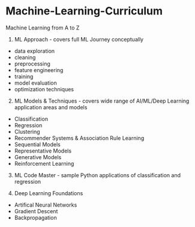 # Machine-Learning-Curriculum
Machine Learning from A to Z

1) ML Approach - covers full ML Journey conceptually 
- data exploration
- cleaning
- preprocessing
- feature engineering
- training
- model evaluation
- optimization techniques<br/>


2) ML Models & Techniques - covers wide range of AI/ML/Deep Learning application areas and models
- Classification
- Regression
- Clustering
- Recommender Systems & Association Rule Learning
- Sequential Models
- Representative Models
- Generative Models
- Reinforcement Learning<br/>


3) ML Code Master - sample Python applications of classification and regression<br/>


4) Deep Learning Foundations
- Artifical Neural Networks
- Gradient Descent
- Backpropagation

